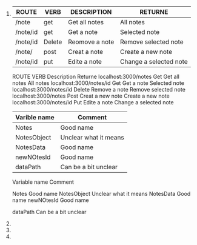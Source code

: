 1. 
    |ROUTE|VERB|DESCRIPTION|RETURNE|
    |---|---|---|---|
    |/note|get|Get all notes|All notes|
    |/note/id|get|Get a note|Selected note|
    |/note/id|Delete|Reomove a note|Remove selected note|
    |/note/|post|Creat a note|Create a new note|
    |/note/id|put|Edite a note|Change a selected note|
    
    
    ROUTE                               VERB        Description             Returne
    localhost:3000/notes                Get         Get all notes           All notes
    localhost:3000/notes/id             Get         Get a note              Selected note
    localhost:3000/notes/id             Delete      Remove a note           Remove selected note
    localhost:3000/notes                Post        Creat a new note        Create a new note
    localhost:3000/notes/id             Put         Edite a note            Change a selected note


    |Varible name|Comment|
    |---|---|
    |Notes|Good name|
    |NotesObject|Unclear what it means|
    |NotesData|Good name|
    |newNOtesId|Good name|
    |dataPath|Can be a bit unclear|


    Variable name       Comment
    
    Notes               Good name
    NotesObject         Unclear what it means
    NotesData           Good name
    newNOtesId          Good name

    dataPath            Can be a bit unclear

2.  
    
3.  
    
4.  
